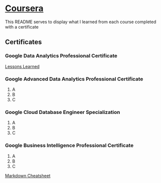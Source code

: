 # [Coursera](https://www.coursera.org/)

This README serves to display what I learned from each course completed with a certificate

## Certificates

### Google Data Analytics Professional Certificate
[Lessons Learned](https://docs.google.com/document/d/1Zy0RxoF7ucWnpntTn0SKEqCtc6_LsFzMURBRyFaT2uU/edit?usp=sharing)

### Google Advanced Data Analytics Professional Certificate
1. A
2. B
3. C

### Google Cloud Database Engineer Specialization
1. A
2. B
3. C

### Google Business Intelligence Professional Certificate
1. A
2. B
3. C

[Markdown Cheatsheet](https://github.com/adam-p/markdown-here/wiki/Markdown-Cheatsheet)  
